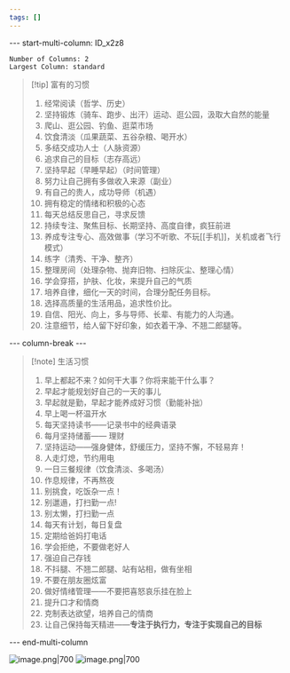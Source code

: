 ```yaml
---
tags: []
---
```



--- start-multi-column: ID_x2z8
```column-settings
Number of Columns: 2
Largest Column: standard
```


> [!tip] 富有的习惯
> 1. 经常阅读（哲学、历史）
> 2. 坚持锻炼（骑车、跑步、出汗）运动、逛公园，汲取大自然的能量
> 3. 爬山、逛公园、钓鱼、逛菜市场
> 4. 饮食清淡（瓜果蔬菜、五谷杂粮、喝开水）
> 5. 多结交成功人士（人脉资源）
> 6. 追求自己的目标（志存高远）
> 7. 坚持早起（早睡早起）（时间管理）
> 8. 努力让自己拥有多做收入来源（副业）
> 9. 有自己的贵人，成功导师（机遇）
> 10. 拥有稳定的情绪和积极的心态
> 11. 每天总结反思自己，寻求反馈
> 12. 持续专注、聚焦目标、长期坚持、高度自律，疯狂前进
> 13. 养成专注专心、高效做事（学习不听歌、不玩[[手机]]，关机或者飞行模式）
> 14. 练字（清秀、干净、整齐）
> 15. 整理房间（处理杂物、抛弃旧物、扫除灰尘、整理心情）
> 16. 学会穿搭，护肤、化妆，来提升自己的气质
> 17. 培养自律，细化一天的时间，合理分配任务目标。
> 18. 选择高质量的生活用品，追求性价比。
> 19. 自信、阳光、向上，多与导师、长辈、有能力的人沟通。
> 20. 注意细节，给人留下好印象，如衣着干净、不翘二郎腿等。


--- column-break ---


>[!note] 生活习惯
>1. 早上都起不来？如何干大事？你将来能干什么事？
>2. 早起才能规划好自己的一天的事儿
>3. 早起就是勤，早起才能养成好习惯（勤能补拙）
>4. 早上喝一杯温开水
>5. 每天坚持读书——记录书中的经典语录
>6. 每月坚持储蓄—— 理财
>7. 坚持运动——强身健体，舒缓压力，坚持不懈，不轻易弃！
>8. 人走灯熄，节约用电
>9. 一日三餐规律（饮食清淡、多喝汤）
>10. 作息规律，不再熬夜
>11. 别挑食，吃饭杂一点！
>12. 别邋遢，打扫勤一点!
>13. 别太懒，打扫勤一点
>14. 每天有计划，每日复盘
>15. 定期给爸妈打电话
>16. 学会拒绝，不要做老好人
>17. 强迫自己存钱
>18. 不抖腿、不翘二郎腿、站有站相，做有坐相
>19. 不要在朋友圈炫富
>20. 做好情绪管理——不要把喜怒哀乐挂在脸上
>21. 提升口才和情商
>22. 克制表达欲望，培养自己的情商
>23. 让自己保持每天精进——**专注于执行力，专注于实现自己的目标**  


--- end-multi-column




![image.png|700](https://fig-1321973591.cos.ap-nanjing.myqcloud.com/20241014204510.png)
![image.png|700](https://fig-1321973591.cos.ap-nanjing.myqcloud.com/20241123214909.png)
